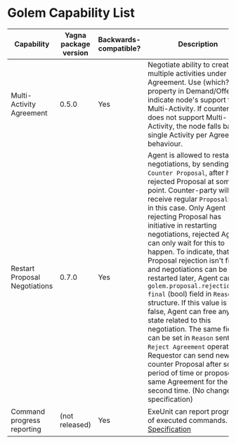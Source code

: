 # Golem Capability List

| Capability                    | Yagna package version | Backwards-compatible? | Description                                                                                                                                                                                                                                                                                                                                                                                                                                                                                                                                                                                                                                                                                                                                                                                                      | Property                                                                                    |
|-------------------------------|-----------------------|-----------------------|------------------------------------------------------------------------------------------------------------------------------------------------------------------------------------------------------------------------------------------------------------------------------------------------------------------------------------------------------------------------------------------------------------------------------------------------------------------------------------------------------------------------------------------------------------------------------------------------------------------------------------------------------------------------------------------------------------------------------------------------------------------------------------------------------------------|---------------------------------------------------------------------------------------------|
| Multi-Activity Agreement      | 0.5.0                 | Yes                   | Negotiate ability to create multiple activities under single Agreement. Use (which?) property in Demand/Offer to indicate node's support for Multi-Activity. If counterparty does not support Multi-Activity, the node falls back to single Activity per Agreement behaviour.                                                                                                                                                                                                                                                                                                                                                                                                                                                                                                                                    | `golem.srv.caps.multi-activity`                                                             |
| Restart Proposal Negotiations | 0.7.0                 | Yes                   | Agent is allowed to restart negotiations, by sending `Counter Proposal`, after he rejected Proposal at some point. Counter-party will receive regular `ProposalEvent` in this case. Only Agent rejecting Proposal has initiative in restarting negotiations, rejected Agent can only wait for this to happen. To indicate, that Proposal rejection isn't final and negotiations can be restarted later, Agent can set `golem.proposal.rejection.is-final` (bool) field in `Reason` structure. If this value is set to false, Agent can free any state related to this negotiation. The same field can be set in `Reason` sent in `Reject Agreement` operation. Requestor can send new counter Proposal after some period of time or propose the same Agreement for the second time. (No change to specification) |                                                                                             |
| Command progress reporting    | (not released)        | Yes                   | ExeUnit can report progress of executed commands. [Specification](./command-progress.md)                                                                                                                                                                                                                                                                                                                                                                                                                                                                                                                                                                                                                                                                                                                         | `golem.activity.caps.transfer.report-progress` `golem.activity.caps.deploy.report-progress` |

